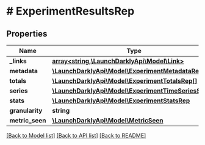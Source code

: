 # # ExperimentResultsRep

## Properties

Name | Type | Description | Notes
------------ | ------------- | ------------- | -------------
**_links** | [**array<string,\LaunchDarklyApi\Model\Link>**](Link.md) |  | [optional]
**metadata** | [**\LaunchDarklyApi\Model\ExperimentMetadataRep[]**](ExperimentMetadataRep.md) |  | [optional]
**totals** | [**\LaunchDarklyApi\Model\ExperimentTotalsRep[]**](ExperimentTotalsRep.md) |  | [optional]
**series** | [**\LaunchDarklyApi\Model\ExperimentTimeSeriesSlice[]**](ExperimentTimeSeriesSlice.md) |  | [optional]
**stats** | [**\LaunchDarklyApi\Model\ExperimentStatsRep**](ExperimentStatsRep.md) |  | [optional]
**granularity** | **string** |  | [optional]
**metric_seen** | [**\LaunchDarklyApi\Model\MetricSeen**](MetricSeen.md) |  | [optional]

[[Back to Model list]](../../README.md#models) [[Back to API list]](../../README.md#endpoints) [[Back to README]](../../README.md)
